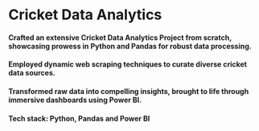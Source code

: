 # Cricket Data Analytics 
<h4>
  Crafted an extensive Cricket Data Analytics Project from scratch, showcasing prowess in Python and Pandas for robust data processing.
</h4>
<h4>
  Employed dynamic web scraping techniques to curate diverse cricket data sources.
</h4>
<h4>
  Transformed raw data into compelling insights, brought to life through immersive dashboards using Power BI.
</h4>
<h4>
  Tech stack: Python, Pandas and Power BI
</h4>
